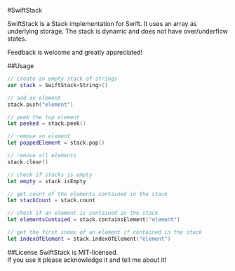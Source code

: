 #SwiftStack

SwiftStack is a Stack implementation for Swift.
It uses an array as underlying storage. The stack is dynamic and does not have over/underflow states.

Feedback is welcome and greatly appreciated!

##Usage

```swift
// create an empty stack of strings
var stack = SwiftStack<String>()

// add an element
stack.push("element")

// peek the top element
let peeked = stack.peek()

// remove an element
let poppedElement = stack.pop()

// remove all elements
stack.clear()

// check if stacks is empty
let empty = stack.isEmpty

// get count of the elements contained in the stack
let stackCount = stack.count

// check if an element is contained in the stack
let elementsContaied = stack.containsElement("element")

// get the first index of an element if contained in the stack
let indexOfElement = stack.indexOfElement("element")

```

##License
SwiftStack is MIT-licensed.  
If you use it please acknowledge it and tell me about it!
